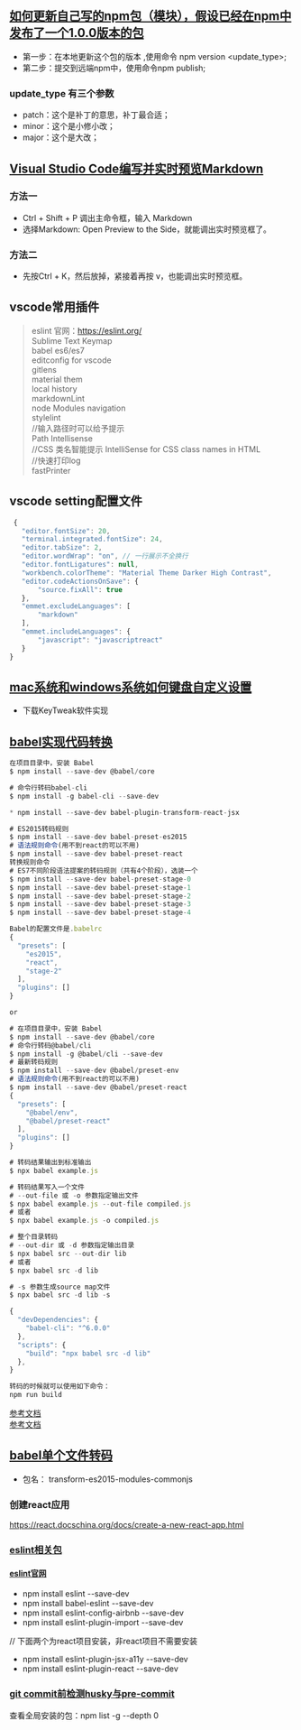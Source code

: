 ## [如何更新自己写的npm包（模块），假设已经在npm中发布了一个1.0.0版本的包](https://blog.csdn.net/cvper/article/details/79051048)

* 第一步：在本地更新这个包的版本  ,使用命令 npm version  <update_type>;
* 第二步：提交到远端npm中，使用命令npm publish;

### update_type 有三个参数

* patch：这个是补丁的意思，补丁最合适；
* minor：这个是小修小改；
* major：这个是大改；

## [Visual Studio Code编写并实时预览Markdown](https://blog.csdn.net/supergao222/article/details/78596704)

### 方法一

* Ctrl + Shift + P 调出主命令框，输入 Markdown
* 选择Markdown: Open Preview to the Side，就能调出实时预览框了。

### 方法二

* 先按Ctrl + K，然后放掉，紧接着再按 v，也能调出实时预览框。

## vscode常用插件

 > eslint  官网：<https://eslint.org/>  
 > Sublime Text Keymap  
 > babel es6/es7  
 > editconfig for vscode  
 > gitlens  
 > material them  
 > local history  
 > markdownLint  
 > node Modules navigation  
 > stylelint  
 //输入路径时可以给予提示  
 > Path Intellisense  
 //CSS 类名智能提示
 > IntelliSense for CSS class names in HTML  
 //快速打印log  
 > fastPrinter  

## vscode setting配置文件

 ```jsx
  {
    "editor.fontSize": 20,
    "terminal.integrated.fontSize": 24,
    "editor.tabSize": 2,
    "editor.wordWrap": "on", // 一行展示不全换行
    "editor.fontLigatures": null,
    "workbench.colorTheme": "Material Theme Darker High Contrast",
    "editor.codeActionsOnSave": {
        "source.fixAll": true
    },
    "emmet.excludeLanguages": [
        "markdown"
    ],
    "emmet.includeLanguages": {
        "javascript": "javascriptreact"
    }
}
 ```

## [mac系统和windows系统如何键盘自定义设置](https://www.jianshu.com/p/314a9a1439f4)

* 下载KeyTweak软件实现

## [babel实现代码转换](https://www.cnblogs.com/ertingbo/p/9474197.html)

```js
在项目目录中，安装 Babel
$ npm install --save-dev @babel/core

```

```js
# 命令行转码babel-cli
$ npm install -g babel-cli --save-dev

* npm install --save-dev babel-plugin-transform-react-jsx

# ES2015转码规则
$ npm install --save-dev babel-preset-es2015
# 语法规则命令(用不到react的可以不用)
$ npm install --save-dev babel-preset-react
转换规则命令
# ES7不同阶段语法提案的转码规则（共有4个阶段），选装一个
$ npm install --save-dev babel-preset-stage-0
$ npm install --save-dev babel-preset-stage-1
$ npm install --save-dev babel-preset-stage-2
$ npm install --save-dev babel-preset-stage-3
$ npm install --save-dev babel-preset-stage-4

```

```js
Babel的配置文件是.babelrc
{
  "presets": [
    "es2015",
    "react",
    "stage-2"
  ],
  "plugins": []
}

or

# 在项目目录中，安装 Babel
$ npm install --save-dev @babel/core
# 命令行转码@babel/cli
$ npm install -g @babel/cli --save-dev
# 最新转码规则
$ npm install --save-dev @babel/preset-env
# 语法规则命令(用不到react的可以不用)
$ npm install --save-dev @babel/preset-react
{
  "presets": [
    "@babel/env",
    "@babel/preset-react"
  ],
  "plugins": []
}
```

```js
# 转码结果输出到标准输出
$ npx babel example.js

# 转码结果写入一个文件
# --out-file 或 -o 参数指定输出文件
$ npx babel example.js --out-file compiled.js
# 或者
$ npx babel example.js -o compiled.js

# 整个目录转码
# --out-dir 或 -d 参数指定输出目录
$ npx babel src --out-dir lib
# 或者
$ npx babel src -d lib

# -s 参数生成source map文件
$ npx babel src -d lib -s
```

```js
{
  "devDependencies": {
    "babel-cli": "^6.0.0"
  },
  "scripts": {
    "build": "npx babel src -d lib"
  },
}
```

```js
转码的时候就可以使用如下命令：
npm run build
```

[参考文档](https://www.cnblogs.com/zuoan-oopp/p/6484597.html)  
[参考文档](http://es6.ruanyifeng.com/#docs/intro)

## [babel单个文件转码](https://segmentfault.com/q/1010000015213294?utm_source=tag-newest)

* 包名： transform-es2015-modules-commonjs

### 创建react应用

<https://react.docschina.org/docs/create-a-new-react-app.html>

### [eslint相关包](https://www.jianshu.com/p/39e8aad781ed)

#### [eslint官网](http://eslint.cn/docs/user-guide/configuring#disabling-rules-with-inline-comments)

* npm install eslint --save-dev  
* npm install babel-eslint --save-dev
* npm install eslint-config-airbnb --save-dev
* npm install eslint-plugin-import --save-dev

// 下面两个为react项目安装，非react项目不需要安装

* npm install eslint-plugin-jsx-a11y --save-dev
* npm install eslint-plugin-react --save-dev

### [git commit前检测husky与pre-commit](https://www.jianshu.com/p/f0d31f92bfab)

查看全局安装的包：npm list -g --depth 0
